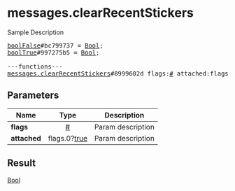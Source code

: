 # messages.clearRecentStickers

Sample Description

<pre>
<a href="../constructor/boolFalse.md">boolFalse</a>#bc799737 = <a href="../type/Bool.md">Bool</a>;
<a href="../constructor/boolTrue.md">boolTrue</a>#997275b5 = <a href="../type/Bool.md">Bool</a>;

---functions---
<a href="../method/messages.clearRecentStickers.md">messages.clearRecentStickers</a>#8999602d flags:<a href="../type/#.md">#</a> attached:flags.0?<a href="../type/true.md">true</a> = <a href="../type/Bool.md">Bool</a>;
</pre>
## Parameters

| Name | Type | Description |
|------|:----:|-------------|
| **flags** | <a href="../type/#.md">#</a> | Param description |
| **attached** | flags.0?<a href="../type/true.md">true</a> | Param description |

## Result

<a href="../type/Bool.md">Bool</a>

